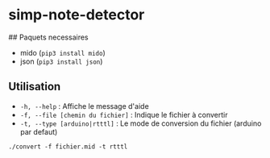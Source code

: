 # simp-note-detector

## Paquets necessaires
- mido (`pip3 install mido`)
- json (`pip3 install json`)

## Utilisation

- `-h, --help` : Affiche le message d'aide
- `-f, --file [chemin du fichier]` : Indique le fichier à convertir
- `-t, --type [arduino|rtttl]` : Le mode de conversion du fichier (arduino par defaut)

```
./convert -f fichier.mid -t rtttl
```